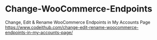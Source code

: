 # Change-WooCommerce-Endpoints
Change, Edit &amp; Rename WooCommerce Endpoints in My Accounts Page<br>
https://www.codeithub.com/change-edit-rename-woocommerce-endpoints-in-my-accounts-page/
